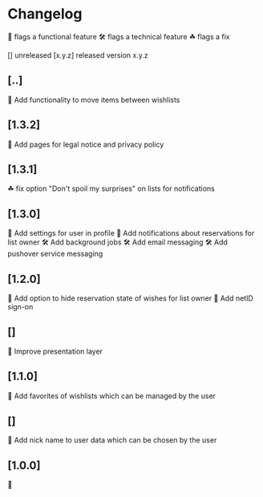 # Changelog

🎁 flags a functional feature
🛠️ flags a technical feature
☘ flags a fix

[] unreleased
[x.y.z] released version x.y.z

## [..]
🎁 Add functionality to move items between wishlists

## [1.3.2]
🎁 Add pages for legal notice and privacy policy

## [1.3.1]
☘ fix option "Don't spoil my surprises" on lists for notifications

## [1.3.0]
🎁 Add settings for user in profile
🎁 Add notifications about reservations for list owner
🛠️ Add background jobs
🛠️ Add email messaging
🛠️ Add pushover service messaging

## [1.2.0]
🎁 Add option to hide reservation state of wishes for list owner
🎁 Add netID sign-on

## []
🎁 Improve presentation layer

## [1.1.0]
🎁 Add favorites of wishlists which can be managed by the user

## []
🎁 Add nick name to user data which can be chosen by the user

## [1.0.0]
🎁

